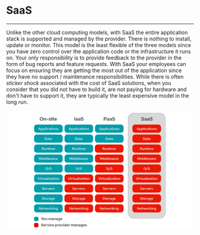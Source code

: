 # SaaS
---
Unlike the other cloud computing models, with SaaS the entire application stack is supported and managed by the provider.  There is nothing to install, update or monitor.  This model is the least flexible of the three models since you have zero control over the application code or the infrastructure it runs on.  Your only responsibility is to provide feedback to the provider in the form of bug reports and feature requests.  With SaaS your employees can focus on ensuring they are getting the most out of the application since they have no support / maintenance responsibilities. While there is often *sticker shock* associated with the cost of SaaS solutions, when you consider that you did not have to build it, are not paying for hardware and don't have to support it, they are typically the least expensive model in the long run.

![Oh Nooo!](../images/sm-models4.tiff "SaaS")

